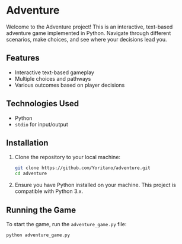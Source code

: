 # Adventure

Welcome to the Adventure project! This is an interactive, text-based adventure game implemented in Python. Navigate through different scenarios, make choices, and see where your decisions lead you.

## Features

- Interactive text-based gameplay
- Multiple choices and pathways
- Various outcomes based on player decisions

## Technologies Used

- Python
- `stdio` for input/output

## Installation

1. Clone the repository to your local machine:

    ```bash
    git clone https://github.com/Yoritano/adventure.git
    cd adventure
    ```

2. Ensure you have Python installed on your machine. This project is compatible with Python 3.x.

## Running the Game

To start the game, run the `adventure_game.py` file:

```bash
python adventure_game.py
